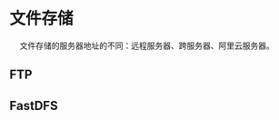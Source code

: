 


# 文件存储  
<!-- 

-->

&emsp; 文件存储的服务器地址的不同：远程服务器、跨服务器、阿里云服务器。  

## FTP


## FastDFS
<!-- 
 五分钟带你了解FastDFS 
https://mp.weixin.qq.com/s/33aejIZ75Z4WGq8-4156mQ
 松哥手把手教你用 FastDFS 构建分布式文件管理系统 
 https://mp.weixin.qq.com/s/N20mYUnHPhdc76K5MayjFQ
 
fastDFS分布式文件系统与文件上传下载
https://blog.csdn.net/chenhaotao/article/details/78488082

-->

